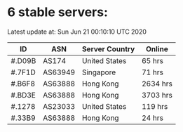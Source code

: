 # 6 stable servers:

Latest update at: Sun Jun 21 00:10:10 UTC 2020

| ID | ASN | Server Country | Online |
| -- | --- | -------------- | ------ |
| #.D09B | AS174 | United States | 65 hrs |
| #.7F1D | AS63949 | Singapore | 71 hrs |
| #.B6F8 | AS63888 | Hong Kong | 2634 hrs |
| #.BD3E | AS63888 | Hong Kong | 3703 hrs |
| #.1278 | AS23033 | United States | 119 hrs |
| #.33B9 | AS63888 | Hong Kong | 24 hrs |

